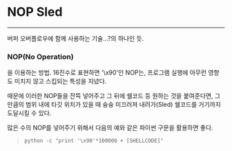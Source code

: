 # NOP Sled

---

버퍼 오버플로우에 함께 사용하는 기술...?의 하나인 듯.


### NOP(No Operation)


을 이용하는 방법. 16진수로 표현하면 '\x90'인 NOP는, 프로그램 실행에 아무런 영향도 미치지 않고 스킵되는 특성을 지녔다. 


때문에 이러한 NOP들을 잔뜩 넣어주고 그 뒤에 쉘코드 등 원하는 것을 붙여준다면, 그만큼의 범위 내에 타깃 위치가 있을 때 슝슝 미끄러져 내려가(Sled) 쉘코드를 거기까지 도달시킬 수 있다.


많은 수의 NOP를 넣어주기 위해서 다음의 예와 같은 파이썬 구문을 활용하면 좋다.

> `python -c "print '\x90'*100000 + [SHELLCODE]"`

